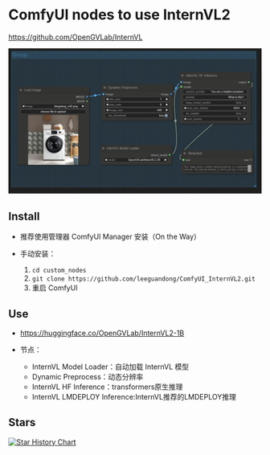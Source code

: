 # ComfyUI nodes to use InternVL2

https://github.com/OpenGVLab/InternVL

![image](preview.png)

## Install

- 推荐使用管理器 ComfyUI Manager 安装（On the Way）

- 手动安装：
    1. `cd custom_nodes`
    2. `git clone https://github.com/leeguandong/ComfyUI_InternVL2.git`
    3. 重启 ComfyUI


## Use

- https://huggingface.co/OpenGVLab/InternVL2-1B

- 节点：

   - InternVL Model Loader：自动加载 InternVL 模型
   - Dynamic Preprocess：动态分辨率
   - InternVL HF Inference：transformers原生推理
   - InternVL LMDEPLOY Inference:InternVL推荐的LMDEPLOY推理


## Stars 

[![Star History Chart](https://api.star-history.com/svg?repos=leeguandong/ComfyUI_InternVL2&type=Date)](https://star-history.com/#leeguandong/ComfyUI_InternVL2&Date)



